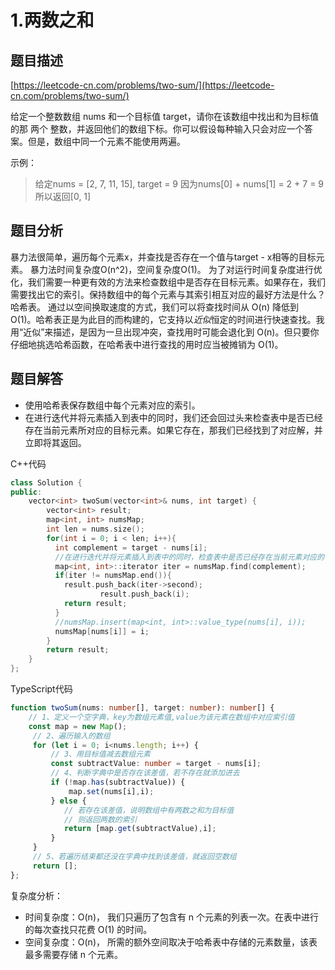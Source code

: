 # 1.两数之和

## 题目描述 

[https://leetcode-cn.com/problems/two-sum/](https://leetcode-cn.com/problems/two-sum/)

给定一个整数数组 nums 和一个目标值 target，请你在该数组中找出和为目标值的那 两个 整数，并返回他们的数组下标。你可以假设每种输入只会对应一个答案。但是，数组中同一个元素不能使用两遍。

示例：

> 给定nums = [2, 7, 11, 15], target = 9
> 因为nums[0] + nums[1] = 2 + 7 = 9  
> 所以返回[0, 1]

## 题目分析

暴力法很简单，遍历每个元素x，并查找是否存在一个值与target - x相等的目标元素。
暴力法时间复杂度O(n^2)，空间复杂度O(1)。
为了对运行时间复杂度进行优化，我们需要一种更有效的方法来检查数组中是否存在目标元素。如果存在，我们需要找出它的索引。保持数组中的每个元素与其索引相互对应的最好方法是什么？哈希表。
通过以空间换取速度的方式，我们可以将查找时间从 O(n) 降低到 O(1)。哈希表正是为此目的而构建的，它支持以*近似*恒定的时间进行快速查找。我用“近似”来描述，是因为一旦出现冲突，查找用时可能会退化到 O(n)。但只要你仔细地挑选哈希函数，在哈希表中进行查找的用时应当被摊销为 O(1)。

## 题目解答

* 使用哈希表保存数组中每个元素对应的索引。
* 在进行迭代并将元素插入到表中的同时，我们还会回过头来检查表中是否已经存在当前元素所对应的目标元素。如果它存在，那我们已经找到了对应解，并立即将其返回。

C++代码

```c++
class Solution {
public:
    vector<int> twoSum(vector<int>& nums, int target) {
        vector<int> result;
        map<int, int> numsMap;
        int len = nums.size();
        for(int i = 0; i < len; i++){
          int complement = target - nums[i];
          //在进行迭代并将元素插入到表中的同时，检查表中是否已经存在当前元素对应的目标元素 
          map<int, int>::iterator iter = numsMap.find(complement);
          if(iter != numsMap.end()){
            result.push_back(iter->second);
                    result.push_back(i);
            return result;
          }
          //numsMap.insert(map<int, int>::value_type(nums[i], i));
          numsMap[nums[i]] = i;
        } 
        return result;
    }
};
```

TypeScript代码

```typescript
function twoSum(nums: number[], target: number): number[] {
    // 1、定义一个空字典，key为数组元素值,value为该元素在数组中对应索引值
    const map = new Map();
     // 2、遍历输入的数组
     for (let i = 0; i<nums.length; i++) {
         // 3、用目标值减去数组元素
         const subtractValue: number = target - nums[i];
         // 4、判断字典中是否存在该差值，若不存在就添加进去
         if (!map.has(subtractValue)) {
             map.set(nums[i],i);
         } else {
            // 若存在该差值，说明数组中有两数之和为目标值
            // 则返回两数的索引
            return [map.get(subtractValue),i];
         }
     }
     // 5、若遍历结束都还没在字典中找到该差值，就返回空数组
     return [];
};
```

复杂度分析：

* 时间复杂度：O(n)， 我们只遍历了包含有 n 个元素的列表一次。在表中进行的每次查找只花费 O(1) 的时间。
* 空间复杂度：O(n)， 所需的额外空间取决于哈希表中存储的元素数量，该表最多需要存储 n 个元素。

